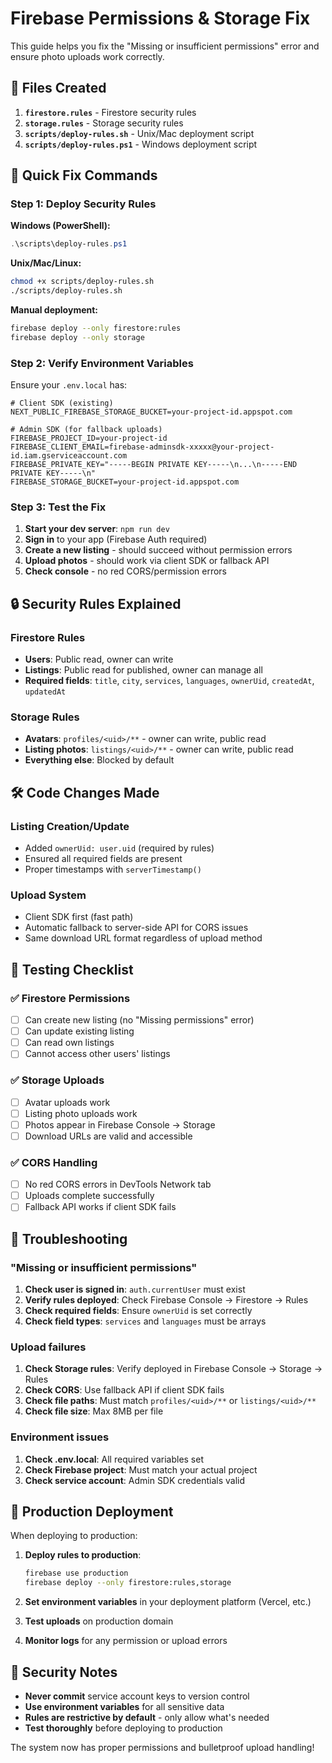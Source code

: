 # Firebase Permissions & Storage Fix

This guide helps you fix the "Missing or insufficient permissions" error and ensure photo uploads work correctly.

## 🔧 Files Created

1. **`firestore.rules`** - Firestore security rules
2. **`storage.rules`** - Storage security rules  
3. **`scripts/deploy-rules.sh`** - Unix/Mac deployment script
4. **`scripts/deploy-rules.ps1`** - Windows deployment script

## 🚀 Quick Fix Commands

### Step 1: Deploy Security Rules

**Windows (PowerShell):**
```powershell
.\scripts\deploy-rules.ps1
```

**Unix/Mac/Linux:**
```bash
chmod +x scripts/deploy-rules.sh
./scripts/deploy-rules.sh
```

**Manual deployment:**
```bash
firebase deploy --only firestore:rules
firebase deploy --only storage
```

### Step 2: Verify Environment Variables

Ensure your `.env.local` has:
```env
# Client SDK (existing)
NEXT_PUBLIC_FIREBASE_STORAGE_BUCKET=your-project-id.appspot.com

# Admin SDK (for fallback uploads)
FIREBASE_PROJECT_ID=your-project-id
FIREBASE_CLIENT_EMAIL=firebase-adminsdk-xxxxx@your-project-id.iam.gserviceaccount.com
FIREBASE_PRIVATE_KEY="-----BEGIN PRIVATE KEY-----\n...\n-----END PRIVATE KEY-----\n"
FIREBASE_STORAGE_BUCKET=your-project-id.appspot.com
```

### Step 3: Test the Fix

1. **Start your dev server**: `npm run dev`
2. **Sign in** to your app (Firebase Auth required)
3. **Create a new listing** - should succeed without permission errors
4. **Upload photos** - should work via client SDK or fallback API
5. **Check console** - no red CORS/permission errors

## 🔒 Security Rules Explained

### Firestore Rules
- **Users**: Public read, owner can write
- **Listings**: Public read for published, owner can manage all
- **Required fields**: `title`, `city`, `services`, `languages`, `ownerUid`, `createdAt`, `updatedAt`

### Storage Rules
- **Avatars**: `profiles/<uid>/**` - owner can write, public read
- **Listing photos**: `listings/<uid>/**` - owner can write, public read
- **Everything else**: Blocked by default

## 🛠️ Code Changes Made

### Listing Creation/Update
- Added `ownerUid: user.uid` (required by rules)
- Ensured all required fields are present
- Proper timestamps with `serverTimestamp()`

### Upload System
- Client SDK first (fast path)
- Automatic fallback to server-side API for CORS issues
- Same download URL format regardless of upload method

## 🧪 Testing Checklist

### ✅ Firestore Permissions
- [ ] Can create new listing (no "Missing permissions" error)
- [ ] Can update existing listing
- [ ] Can read own listings
- [ ] Cannot access other users' listings

### ✅ Storage Uploads
- [ ] Avatar uploads work
- [ ] Listing photo uploads work
- [ ] Photos appear in Firebase Console → Storage
- [ ] Download URLs are valid and accessible

### ✅ CORS Handling
- [ ] No red CORS errors in DevTools Network tab
- [ ] Uploads complete successfully
- [ ] Fallback API works if client SDK fails

## 🚨 Troubleshooting

### "Missing or insufficient permissions"
1. **Check user is signed in**: `auth.currentUser` must exist
2. **Verify rules deployed**: Check Firebase Console → Firestore → Rules
3. **Check required fields**: Ensure `ownerUid` is set correctly
4. **Check field types**: `services` and `languages` must be arrays

### Upload failures
1. **Check Storage rules**: Verify deployed in Firebase Console → Storage → Rules
2. **Check CORS**: Use fallback API if client SDK fails
3. **Check file paths**: Must match `profiles/<uid>/**` or `listings/<uid>/**`
4. **Check file size**: Max 8MB per file

### Environment issues
1. **Check .env.local**: All required variables set
2. **Check Firebase project**: Must match your actual project
3. **Check service account**: Admin SDK credentials valid

## 📱 Production Deployment

When deploying to production:

1. **Deploy rules to production**:
   ```bash
   firebase use production
   firebase deploy --only firestore:rules,storage
   ```

2. **Set environment variables** in your deployment platform (Vercel, etc.)

3. **Test uploads** on production domain

4. **Monitor logs** for any permission or upload errors

## 🔐 Security Notes

- **Never commit** service account keys to version control
- **Use environment variables** for all sensitive data
- **Rules are restrictive by default** - only allow what's needed
- **Test thoroughly** before deploying to production

The system now has proper permissions and bulletproof upload handling!
